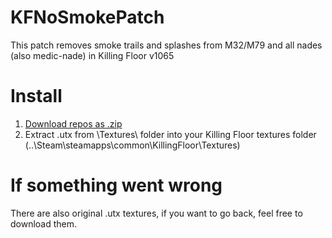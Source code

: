 # KFNoSmokePatch
This patch removes smoke trails and splashes from M32/M79 and all nades (also medic-nade) in Killing Floor v1065

# Install
1. [Download repos as .zip](https://github.com/rinneten/KFNoSmokePatch.git)
2. Extract .utx from \Textures\ folder into your Killing Floor textures folder (..\Steam\steamapps\common\KillingFloor\Textures\)

# If something went wrong
There are also original .utx textures, if you want to go back, feel free to download them.
